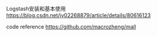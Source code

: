 



Logstash安装和基本使用
https://blog.csdn.net/jy02268879/article/details/80616123


code reference
https://github.com/macrozheng/mall